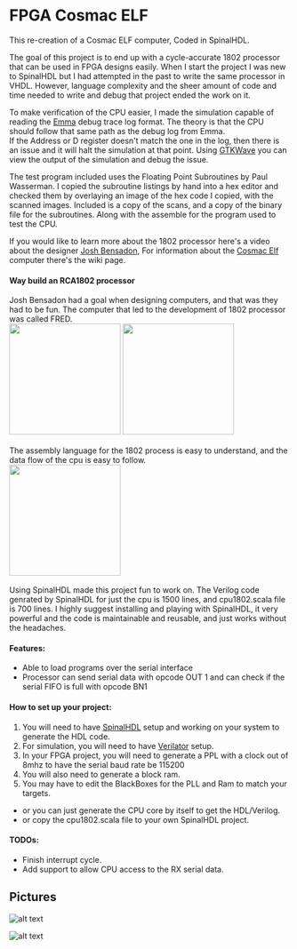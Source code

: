 # FPGA Cosmac ELF
This re-creation of a Cosmac ELF computer, Coded in SpinalHDL.

The goal of this project is to end up with a cycle-accurate 1802 processor that can be used in FPGA designs easily.
When I start the project I was new to SpinalHDL but I had attempted in the past to write the same processor in VHDL.
However, language complexity and the sheer amount of code and time needed to write and debug that project ended the work on it.

To make verification of the CPU easier, I made the simulation capable of reading the [Emma](https://www.emma02.hobby-site.com/) debug trace log format.
The theory is that the CPU should follow that same path as the debug log from Emma.  
If the Address or D register doesn't match the one in the log, then there is an issue and it will halt the simulation at that point.
Using [GTKWave](http://gtkwave.sourceforge.net/) you can view the output of the simulation and debug the issue.

The test program included uses the Floating Point Subroutines by Paul Wasserman.
I copied the subroutine listings by hand into a hex editor and checked them by overlaying an image of the hex code I copied, with the scanned images.
Included is a copy of the scans, and a copy of the binary file for the subroutines.  Along with the assemble for the program used to test the CPU.

If you would like to learn more about the 1802 processor here's a video about the designer [Josh Bensadon](https://www.youtube.com/watch?v=xwUrGlYN8eo), For information about the [Cosmac Elf](https://en.wikipedia.org/wiki/COSMAC_ELF) computer there's the wiki page.

#### Way build an RCA1802 processor
Josh Bensadon had a goal when designing computers, and that was they had to be fun.
The computer that led to the development of 1802 processor was called FRED.
<br/>[<img src="https://cdn.discordapp.com/attachments/664986544284631040/666853909029060618/unknown.png" width="200" />](https://cdn.discordapp.com/attachments/664986544284631040/666853909029060618/unknown.png)
[<img src="https://cdn.discordapp.com/attachments/664986544284631040/666848639355715587/unknown.png" width="200" />](https://cdn.discordapp.com/attachments/664986544284631040/666848639355715587/unknown.png)<br/><br/>
The assembly language for the 1802 process is easy to understand, and the data flow of the cpu is easy to follow.
<br/>[<img src="https://cdn.discordapp.com/attachments/664986544284631040/666855126354624522/unknown.png" width="200" />](https://cdn.discordapp.com/attachments/664986544284631040/666855126354624522/unknown.png)<br><br>
Using SpinalHDL made this project fun to work on.
The Verilog code genrated by SpinalHDL for just the cpu is 1500 lines, and cpu1802.scala file is 700 lines.
I highly suggest installing and playing with SpinalHDL, it very powerful and the code is maintainable and reusable, and just works without the headaches. 
  
#### Features:
* Able to load programs over the serial interface
* Processor can send serial data with opcode OUT 1 and can check if the serial FIFO is full with opcode BN1  

#### How to set up your project:
1. You will need to have [SpinalHDL](https://spinalhdl.github.io/SpinalDoc-RTD/SpinalHDL/Getting%20Started/getting_started.html) 
setup and working on your system to generate the HDL code.
2. For simulation, you will need to have [Verilator](https://spinalhdl.github.io/SpinalDoc-RTD/SpinalHDL/Simulation/install.html)
setup.
3. In your FPGA project, you will need to generate a PPL with a clock out of 8mhz to have the serial baud rate be 115200
4. You will also need to generate a block ram.
5. You may have to edit the BlackBoxes for the PLL and Ram to match your targets.
* or you can just generate the CPU core by itself to get the HDL/Verilog.
* or copy the cpu1802.scala file to your own SpinalHDL project.

#### TODOs:
* Finish interrupt cycle.
* Add support to allow CPU access to the RX serial data.   

## Pictures
![alt text](https://cdn.discordapp.com/attachments/664986544284631040/666808880688398336/gtkwave_dtyV29rqxF.webp "GTKWave Showing Timings")

![alt text](https://cdn.discordapp.com/attachments/664986544284631040/666808588471369729/IMG_20200114_165614.webp "Target FPGA Board")
